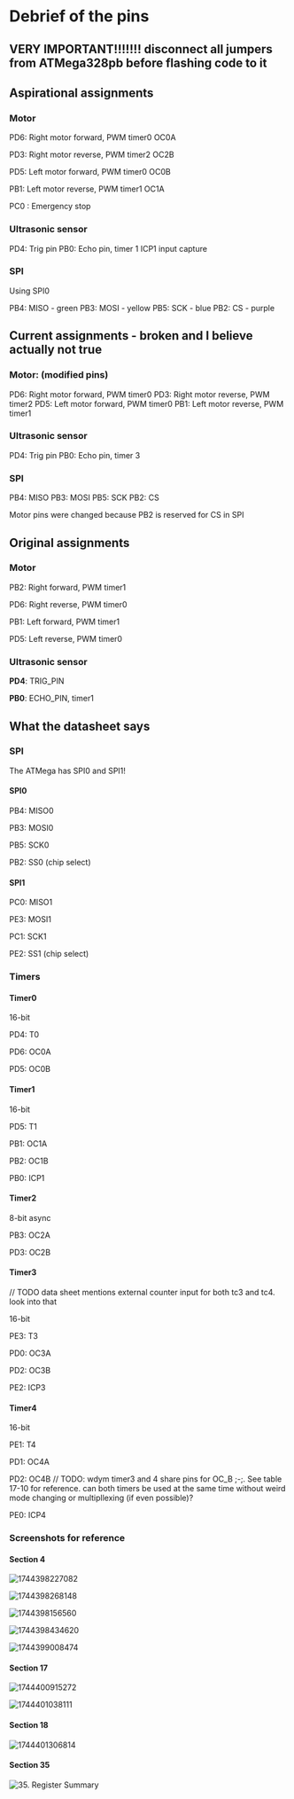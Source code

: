 # Debrief of the pins

## VERY IMPORTANT!!!!!!! disconnect all jumpers from ATMega328pb before flashing code to it

## Aspirational assignments

### Motor

PD6: Right motor forward, PWM timer0 OC0A

PD3: Right motor reverse, PWM timer2 OC2B

PD5: Left motor forward, PWM timer0 OC0B

PB1: Left motor reverse, PWM timer1 OC1A

PC0 : Emergency stop

### Ultrasonic sensor

PD4: Trig pin
PB0: Echo pin, timer 1 ICP1 input capture

### SPI

Using SPI0

PB4: MISO - green
PB3: MOSI - yellow
PB5: SCK - blue
PB2: CS - purple

## Current assignments - broken and I believe actually not true

### Motor: (modified pins)

PD6: Right motor forward, PWM timer0
PD3: Right motor reverse, PWM timer2
PD5: Left motor forward, PWM timer0
PB1: Left motor reverse, PWM timer1

### Ultrasonic sensor

PD4: Trig pin
PB0: Echo pin, timer 3

### SPI

PB4: MISO
PB3: MOSI
PB5: SCK
PB2: CS

Motor pins were changed because PB2 is reserved for CS in SPI

## Original assignments

### Motor

PB2: Right forward, PWM timer1

PD6: Right reverse, PWM timer0

PB1: Left forward, PWM timer1

PD5:  Left reverse, PWM timer0

### Ultrasonic sensor

**PD4**: TRIG_PIN

**PB0**: ECHO_PIN, timer1

## What the datasheet says

### SPI

The ATMega has SPI0 and SPI1!

#### SPI0

PB4: MISO0

PB3: MOSI0

PB5: SCK0

PB2: SS0 (chip select)

#### SPI1

PC0: MISO1

PE3: MOSI1

PC1: SCK1

PE2: SS1 (chip select)

### Timers

#### Timer0

16-bit

PD4: T0

PD6: OC0A

PD5: OC0B

#### Timer1

16-bit

PD5: T1

PB1: OC1A

PB2: OC1B

PB0: ICP1

#### Timer2

8-bit async

PB3: OC2A

PD3: OC2B

#### Timer3

// TODO data sheet mentions external counter input for both tc3 and tc4. look into that

16-bit

PE3: T3

PD0: OC3A

PD2: OC3B

PE2: ICP3

#### Timer4

16-bit

PE1: T4

PD1: OC4A

PD2: OC4B // TODO: wdym timer3 and 4 share pins for OC_B ;-;. See table 17-10 for reference. can both timers be used at the same time without weird mode changing or multipllexing (if even possible)?

PE0: ICP4

### Screenshots for reference

#### Section 4

![1744398227082](image/atmega_pins/1744398227082.png)

![1744398268148](image/atmega_pins/1744398268148.png)

![1744398156560](image/atmega_pins/1744398156560.png)

![1744398434620](image/atmega_pins/1744398434620.png)

![1744399008474](image/atmega_pins/1744399008474.png)

#### Section 17

![1744400915272](image/atmega_pins/1744400915272.png)

![1744401038111](image/atmega_pins/1744401038111.png)

#### Section 18

![1744401306814](image/atmega_pins/1744401306814.png)

#### Section 35

![35. Register Summary](image/atmega_pins/reg_sum.png)
